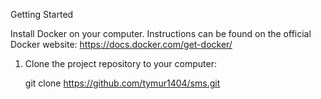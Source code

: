 Getting Started

Install Docker on your computer. Instructions can be found on the official Docker website: https://docs.docker.com/get-docker/

1. Clone the project repository to your computer:

   git clone https://github.com/tymur1404/sms.git


